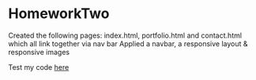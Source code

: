 # HomeworkTwo

Created the following pages: index.html, portfolio.html and contact.html which all link together via nav bar
Applied a navbar, a responsive layout & responsive images

Test my code [here](https://clairevandeneberg.github.io/HomeworkTwo/)
